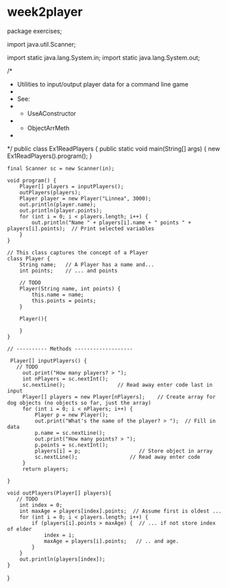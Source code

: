# week2player
package exercises;

import java.util.Scanner;

import static java.lang.System.in;
import static java.lang.System.out;

/*
 *  Utilities to input/output player data for a command line game
 *
 *  See:
 *  - UseAConstructor
 *  - ObjectArrMeth
 *
 */
public class Ex1ReadPlayers {
    public static void main(String[] args) {
        new Ex1ReadPlayers().program();
    }

    final Scanner sc = new Scanner(in);

    void program() {
        Player[] players = inputPlayers();
        outPlayers(players);
        Player player = new Player("Linnea", 3000);
        out.println(player.name);
        out.println(player.points);
        for (int i = 0; i < players.length; i++) {
            out.println("Name " + players[i].name + " points " + players[i].points);  // Print selected variables
        }
    }

    // This class captures the concept of a Player
    class Player {
        String name;   // A Player has a name and...
        int points;    // ... and points

        // TODO
        Player(String name, int points) {
            this.name = name;
            this.points = points;
        }

        Player(){

        }
    }

    // ---------- Methods -------------------

     Player[] inputPlayers() {
       // TODO
         out.print("How many players? > ");
         int nPlayers = sc.nextInt();
         sc.nextLine();                 // Read away enter code last in input
         Player[] players = new Player[nPlayers];    // Create array for dog objects (no objects so far, just the array)
         for (int i = 0; i < nPlayers; i++) {
             Player p = new Player();
             out.print("What's the name of the player? > ");  // Fill in data
             p.name = sc.nextLine();
             out.print("How many points? > ");
             p.points = sc.nextInt();
             players[i] = p;                   // Store object in array
             sc.nextLine();                 // Read away enter code
         }
         return players;

    }

    void outPlayers(Player[] players){
       // TODO
        int index = 0;
        int maxAge = players[index].points;  // Assume first is oldest ...
        for (int i = 0; i < players.length; i++) {
            if (players[i].points > maxAge) {  // ... if not store index of elder
                index = i;
                maxAge = players[i].points;   // .. and age.
            }
        }
        out.println(players[index]);
    }


}
